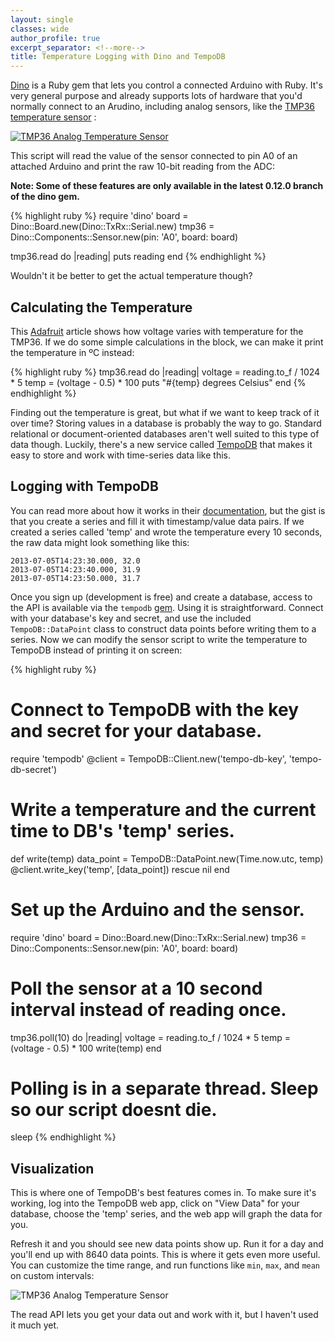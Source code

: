 ```yaml
---
layout: single
classes: wide
author_profile: true
excerpt_separator: <!--more-->
title: Temperature Logging with Dino and TempoDB
---
```


[Dino](http://github.com/austinbv/dino) is a Ruby gem that lets you control a connected Arduino with Ruby. It's very general purpose and already supports lots of hardware that you'd normally connect to an Arudino, including analog sensors, like the [TMP36 temperature sensor](http://learn.adafruit.com/tmp36-temperature-sensor) :

[![TMP36 Analog Temperature Sensor](/images/tmp36fritz.gif)](http://learn.adafruit.com/assets/476)

This script will read the value of the sensor connected to pin A0 of an attached Arduino and print the raw 10-bit reading from the ADC:

**Note: Some of these features are only available in the latest 0.12.0 branch of the dino gem.**

{% highlight ruby %}
require 'dino'
board = Dino::Board.new(Dino::TxRx::Serial.new)
tmp36 = Dino::Components::Sensor.new(pin: 'A0', board: board)

tmp36.read do |reading|
  puts reading
end
{% endhighlight %}

Wouldn't it be better to get the actual temperature though?

<!--more-->

## Calculating the Temperature

This [Adafruit](http://learn.adafruit.com/tmp36-temperature-sensor/using-a-temp-sensor) article shows how voltage varies with temperature for the TMP36. If we do some simple calculations in the block, we can make it print the temperature in ºC instead:

{% highlight ruby %}
tmp36.read do |reading|
  voltage = reading.to_f / 1024 * 5
  temp = (voltage - 0.5) * 100
  puts "#{temp} degrees Celsius"
end
{% endhighlight %}

Finding out the temperature is great, but what if we want to keep track of it over time? Storing values in a database is probably the way to go. Standard relational or document-oriented databases aren't well suited to this type of data though. Luckily, there's a new service called [TempoDB](https://tempo-db.com/) that makes it easy to store and work with time-series data like this.

## Logging with TempoDB

You can read more about how it works in their [documentation](https://tempo-db.com/docs/getting-started/), but the gist is that you create a series and fill it with timestamp/value data pairs. If we created a series called 'temp' and wrote the temperature every 10 seconds, the raw data might look something like this:

    2013-07-05T14:23:30.000, 32.0
    2013-07-05T14:23:40.000, 31.9
    2013-07-05T14:23:50.000, 31.7

Once you sign up (development is free) and create a database, access to the API is available via the `tempodb` [gem](https://github.com/tempodb/tempodb-ruby). Using it is straightforward. Connect with your database's key and secret, and use the included `TempoDB::DataPoint` class to construct data points before writing them to a series. Now we can modify the sensor script to write the temperature to TempoDB instead of printing it on screen:

{% highlight ruby %}
# Connect to TempoDB with the key and secret for your database.
require 'tempodb'
@client = TempoDB::Client.new('tempo-db-key', 'tempo-db-secret')

# Write a temperature and the current time to DB's 'temp' series.
def write(temp)
  data_point = TempoDB::DataPoint.new(Time.now.utc, temp)
  @client.write_key('temp', [data_point]) rescue nil
end

# Set up the Arduino and the sensor.
require 'dino'
board = Dino::Board.new(Dino::TxRx::Serial.new)
tmp36 = Dino::Components::Sensor.new(pin: 'A0', board: board)

# Poll the sensor at a 10 second interval instead of reading once.
tmp36.poll(10) do |reading|
  voltage = reading.to_f / 1024 * 5
  temp = (voltage - 0.5) * 100
  write(temp)
end

# Polling is in a separate thread. Sleep so our script doesnt die.
sleep
{% endhighlight %}

## Visualization

This is where one of TempoDB's best features comes in. To make sure it's working, log into the TempoDB web app, click on "View Data" for your database, choose the 'temp' series, and the web app will graph the data for you.

Refresh it and you should see new data points show up. Run it for a day and you'll end up with 8640 data points. This is where it gets even more useful. You can customize the time range, and run functions like `min`, `max`, and `mean` on custom intervals:


![TMP36 Analog Temperature Sensor](/images/tempo-db-graph.png)

The read API lets you get your data out and work with it, but I haven't used it much yet.
